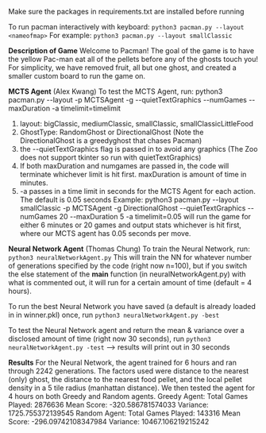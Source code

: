 Make sure the packages in requirements.txt are installed before running

To run pacman interactively with keyboard:
`python3 pacman.py --layout <nameofmap>`
For example:
`python3 pacman.py --layout smallClassic`

**Description of Game**
Welcome to Pacman! The goal of the game is to have the yellow Pac-man eat all of the pellets before any of the ghosts touch you! For simplicity, we have removed
fruit, all but one ghost, and created a smaller custom board to run the game on.

**MCTS Agent** (Alex Kwang)
To test the MCTS Agent, run:
python3 pacman.py --layout <nameofmap> -p MCTSAgent -g <GhostType> --quietTextGraphics --numGames <numGames> --maxDuration <maxDuration> -a timelimit=timelimit
1. layout: bigClassic, mediumClassic, smallClassic, smallClassicLittleFood
2. GhostType: RandomGhost or DirectionalGhost (Note the DirectionalGhost is a greedyghost that chases Pacman)
4. the --quietTextGraphics flag is passed in to avoid any graphics (The Zoo does not support tkinter so run with quietTextGraphics)
5. If both maxDuration and numgames are passed in, the code will terminate whichever limit is hit first. maxDuration is amount of time in minutes.
5. -a passes in a time limit in seconds for the MCTS Agent for each action. The default is 0.05 seconds
Example: 
python3 pacman.py --layout smallClassic -p MCTSAgent -g DirectionalGhost --quietTextGraphics --numGames 20 --maxDuration 5 -a timelimit=0.05
will run the game for either 6 minutes or 20 games and output stats whichever is hit first, where our MCTS agent has 0.05 seconds per move.

**Neural Network Agent** (Thomas Chung)
To train the Neural Network, run:
`python3 neuralNetworkAgent.py`
This will train the NN for whatever number of generations specified by the code (right now n=100), but if you switch the else statement of the __main__ function (in neuralNetworkAgent.py) with what is commented out, it will run for a certain amount of time (default = 4 hours).

To run the best Neural Network you have saved (a default is already loaded in in winner.pkl) once, run
`python3 neuralNetworkAgent.py -best`

To test the Neural Network agent and return the mean & variance over a disclosed amount of time (right now 30 seconds), run
`python3 neuralNetworkAgent.py -test` --> results will print out in 30 seconds

**Results**
For the Neural Network, the agent trained for 6 hours and ran through 2242 generations. The factors used were distance to the nearest (only) ghost, the distance 
to the nearest food pellet, and the local pellet density in a 5 tile radius (manhattan distance). We then tested the agent for 4 hours on both Greedy and Random agents.
Greedy Agent:
  Total Games Played: 2876636
  Mean Score: -320.586781574033
  Variance: 1725.755372139545
Random Agent:
  Total Games Played: 143316
  Mean Score: -296.09742108347984
  Variance: 10467.106219215242

